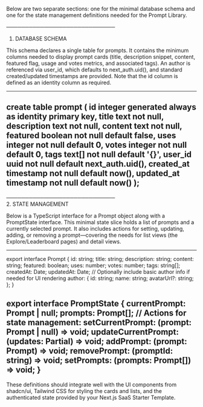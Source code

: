 Below are two separate sections: one for the minimal database schema and one for the state management definitions needed for the Prompt Library.

─────────────────────────────  
1. DATABASE SCHEMA

This schema declares a single table for prompts. It contains the minimum columns needed to display prompt cards (title, description snippet, content, featured flag, usage and votes metrics, and associated tags). An author is referenced via user_id, which defaults to next_auth.uid(), and standard created/updated timestamps are provided. Note that the id column is defined as an identity column as required.

--------------------------------------------------
create table prompt (
  id integer generated always as identity primary key,
  title text not null,
  description text not null,
  content text not null,
  featured boolean not null default false,
  uses integer not null default 0,
  votes integer not null default 0,
  tags text[] not null default '{}',
  user_id uuid not null default next_auth.uid(),
  created_at timestamp not null default now(),
  updated_at timestamp not null default now()
);
--------------------------------------------------

─────────────────────────────  
2. STATE MANAGEMENT

Below is a TypeScript interface for a Prompt object along with a PromptState interface. This minimal state slice holds a list of prompts and a currently selected prompt. It also includes actions for setting, updating, adding, or removing a prompt—covering the needs for list views (the Explore/Leaderboard pages) and detail views.

--------------------------------------------------
export interface Prompt {
  id: string;
  title: string;
  description: string;
  content: string;
  featured: boolean;
  uses: number;
  votes: number;
  tags: string[];
  createdAt: Date;
  updatedAt: Date;
  // Optionally include basic author info if needed for UI rendering
  author: {
    id: string;
    name: string;
    avatarUrl?: string;
  };
}

export interface PromptState {
  currentPrompt: Prompt | null;
  prompts: Prompt[];
  // Actions for state management:
  setCurrentPrompt: (prompt: Prompt | null) => void;
  updateCurrentPrompt: (updates: Partial<Prompt>) => void;
  addPrompt: (prompt: Prompt) => void;
  removePrompt: (promptId: string) => void;
  setPrompts: (prompts: Prompt[]) => void;
}
--------------------------------------------------

These definitions should integrate well with the UI components from shadcn/ui, Tailwind CSS for styling the cards and lists, and the authenticated state provided by your Next.js SaaS Starter Template.